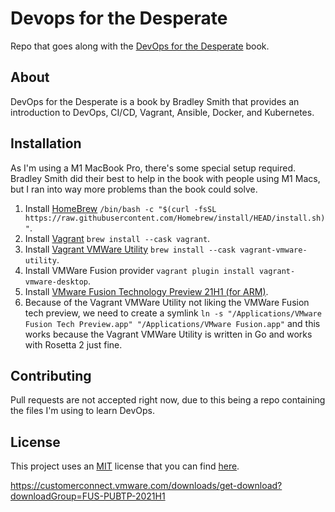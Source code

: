 # Devops for the Desperate
Repo that goes along with the [DevOps for the Desperate](https://nostarch.com/devops-desperate) book.

## About
DevOps for the Desperate is a book by Bradley Smith that provides an introduction to DevOps, CI/CD, Vagrant, Ansible, Docker, and Kubernetes.

## Installation
As I'm using a M1 MacBook Pro, there's some special setup required. Bradley Smith did their best to help in the book with people using M1 Macs, but I ran into way more problems than the book could solve.
1. Install [HomeBrew](https://brew.sh) `/bin/bash -c "$(curl -fsSL https://raw.githubusercontent.com/Homebrew/install/HEAD/install.sh)"`.
2. Install [Vagrant](https://www.vagrantup.com/) `brew install --cask vagrant`.
3. Install [Vagrant VMWare Utility](https://www.vagrantup.com/vmware/downloads) `brew install --cask vagrant-vmware-utility`.
4. Install VMWare Fusion provider `vagrant plugin install vagrant-vmware-desktop`.
5. Install [VMware Fusion Technology Preview 21H1 (for ARM)](https://customerconnect.vmware.com/downloads/get-download?downloadGroup=FUS-PUBTP-2021H1).
6. Because of the Vagrant VMWare Utility not liking the VMWare Fusion tech preview, we need to create a symlink `ln -s "/Applications/VMware Fusion Tech Preview.app" "/Applications/VMware Fusion.app"` and this works because the Vagrant VMWare Utility is written in Go and works with Rosetta 2 just fine.

## Contributing
Pull requests are not accepted right now, due to this being a repo containing the files I'm using to learn DevOps.

## License
This project uses an [MIT](https://opensource.org/licenses/MIT) license that you can find [here](LICENSE).

https://customerconnect.vmware.com/downloads/get-download?downloadGroup=FUS-PUBTP-2021H1